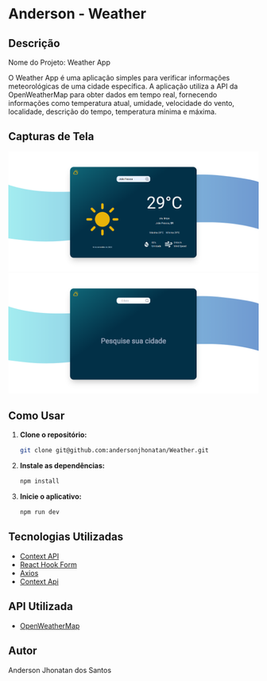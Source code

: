 # Anderson - Weather

## Descrição

Nome do Projeto: Weather App

O Weather App é uma aplicação simples para verificar informações meteorológicas de uma cidade específica. A aplicação utiliza a API da OpenWeatherMap para obter dados em tempo real, fornecendo informações como temperatura atual, umidade, velocidade do vento, localidade, descrição do tempo, temperatura mínima e máxima.


## Capturas de Tela
![main](https://github.com/andersonjhonatan/Weather/blob/main/src/assets/project/Captura%20de%20tela%20de%202023-11-18%2002-26-20.png?raw=true)
![home](https://github.com/andersonjhonatan/Weather/blob/main/src/assets/project/Captura%20de%20tela%20de%202023-11-18%2002-26-33.png?raw=true)

## Como Usar
1. **Clone o repositório:**
    ```bash
    git clone git@github.com:andersonjhonatan/Weather.git
    ```

2. **Instale as dependências:**
    ```bash
    npm install
    ```
   

3. **Inicie o aplicativo:**
    ```bash
    npm run dev
    ```
   

## Tecnologias Utilizadas
- [Context API](https://reactjs.org/docs/context.html)
- [React Hook Form](https://react-hook-form.com/)
- [Axios](https://axios-http.com/)
- [Context Api](https://reactjs.org/docs/context.html)

## API Utilizada
- [OpenWeatherMap](https://openweathermap.org/api)

## Autor
Anderson Jhonatan dos Santos



